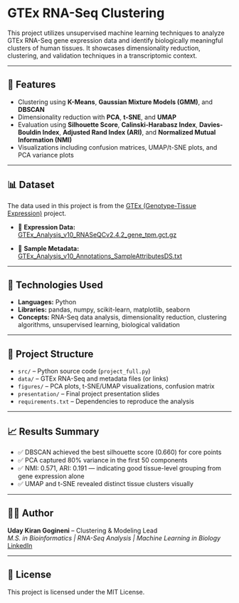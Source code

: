 # GTEx RNA-Seq Clustering

This project utilizes unsupervised machine learning techniques to analyze GTEx RNA-Seq gene expression data and identify biologically meaningful clusters of human tissues. It showcases dimensionality reduction, clustering, and validation techniques in a transcriptomic context.

---

## 🚀 Features
- Clustering using **K-Means**, **Gaussian Mixture Models (GMM)**, and **DBSCAN**
- Dimensionality reduction with **PCA**, **t-SNE**, and **UMAP**
- Evaluation using **Silhouette Score**, **Calinski-Harabasz Index**, **Davies-Bouldin Index**, **Adjusted Rand Index (ARI)**, and **Normalized Mutual Information (NMI)**
- Visualizations including confusion matrices, UMAP/t-SNE plots, and PCA variance plots

---

## 📊 Dataset

The data used in this project is from the [GTEx (Genotype-Tissue Expression)](https://gtexportal.org/home/datasets) project.

- 📁 **Expression Data:**  
  [GTEx_Analysis_v10_RNASeQCv2.4.2_gene_tpm.gct.gz](https://storage.googleapis.com/adult-gtex/bulk-gex/v10/rna-seq/GTEx_Analysis_v10_RNASeQCv2.4.2_gene_tpm.gct.gz)

- 📁 **Sample Metadata:**  
  [GTEx_Analysis_v10_Annotations_SampleAttributesDS.txt](https://storage.googleapis.com/adult-gtex/bulk-gex/v10/annotations/GTEx_Analysis_v10_Annotations_SampleAttributesDS.txt)

---

## 🧪 Technologies Used
- **Languages:** Python  
- **Libraries:** pandas, numpy, scikit-learn, matplotlib, seaborn  
- **Concepts:** RNA-Seq data analysis, dimensionality reduction, clustering algorithms, unsupervised learning, biological validation

---

## 📁 Project Structure
- `src/` – Python source code (`project_full.py`)
- `data/` – GTEx RNA-Seq and metadata files (or links)
- `figures/` – PCA plots, t-SNE/UMAP visualizations, confusion matrix
- `presentation/` – Final project presentation slides
- `requirements.txt` – Dependencies to reproduce the analysis

---

## 📈 Results Summary
- ✅ DBSCAN achieved the best silhouette score (0.660) for core points  
- ✅ PCA captured 80% variance in the first 50 components  
- ✅ NMI: 0.571, ARI: 0.191 — indicating good tissue-level grouping from gene expression alone  
- ✅ UMAP and t-SNE revealed distinct tissue clusters visually

---

## 👨‍💻 Author
**Uday Kiran Gogineni** – Clustering & Modeling Lead  
_M.S. in Bioinformatics | RNA-Seq Analysis | Machine Learning in Biology_  
[LinkedIn](https://www.linkedin.com/in/udaykiran01)

---

## 📄 License
This project is licensed under the MIT License.
